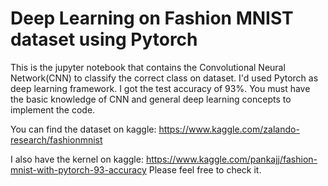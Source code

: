 # Deep Learning on Fashion MNIST dataset using Pytorch

  This is the jupyter notebook that contains the Convolutional Neural Network(CNN) to classify the correct class on dataset.
  I'd used Pytorch as deep learning framework. I got the test accuracy of 93%. 
  You must have the basic knowledge of CNN and general deep learning concepts to implement the code.

You can find the dataset on kaggle: https://www.kaggle.com/zalando-research/fashionmnist

I also have the kernel on kaggle: https://www.kaggle.com/pankajj/fashion-mnist-with-pytorch-93-accuracy
Please feel free to check it.
